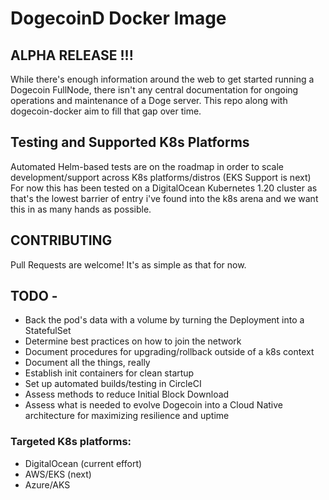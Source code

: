 # DogecoinD Docker Image

## ALPHA RELEASE !!!
While there's enough information around the web to get started running a Dogecoin FullNode, there isn't any central documentation for ongoing operations and maintenance of a Doge server. This repo along with dogecoin-docker aim to fill that gap over time.

## Testing and Supported K8s Platforms
Automated Helm-based tests are on the roadmap in order to scale development/support across K8s platforms/distros (EKS Support is next) For now this has been tested on a DigitalOcean Kubernetes 1.20 cluster as that's the lowest barrier of entry i've found into the k8s arena and we want this in as many hands as possible.

## CONTRIBUTING
Pull Requests are welcome! It's as simple as that for now.


## TODO -
- Back the pod's data with a volume by turning the Deployment into a StatefulSet
- Determine best practices on how to join the network
- Document procedures for upgrading/rollback outside of a k8s context
- Document all the things, really
- Establish init containers for clean startup
- Set up automated builds/testing in CircleCI
- Assess methods to reduce Initial Block Download
- Assess what is needed to evolve Dogecoin into a Cloud Native architecture for maximizing resilience and uptime

### Targeted K8s platforms:
- DigitalOcean (current effort)
- AWS/EKS (next)
- Azure/AKS